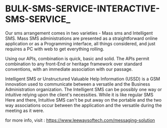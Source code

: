 # BULK-SMS-SERVICE-INTERACTIVE-SMS-SERVICE_


Our sms arrangement comes in two varieties - Mass sms and Intelligent SMS. Mass SMS administrations are presented as a straightforward online application or as a Programming interface, all things considered, and just requires a PC with web to get everything rolling.

Using our APIs, combination is quick, basic and solid. The APIs permit combination to any front-End or heritage framework over standard conventions, with an immediate association with our passage.

Intelligent SMS or Unstructured Valuable Help Information (USSD) is a GSM innovation used to communicate between a versatile and the Business Administration organization. The Intelligent SMS can be possibly one way or intuitive relying upon the client's necessities. While it is like regular SMS Here and there, Intuitive SMS can't be put away on the portable and the two way associations occur between the application and the versatile during the meeting as it were.

for more info, visit : https://www.leewaysoftech.com/messaging-solution
